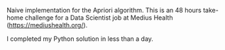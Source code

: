 Naive implementation for the Apriori algorithm. This is an 48 hours take-home challenge for a Data Scientist job at Medius Health (https://mediushealth.org/).

I completed my Python solution in less than a day.

